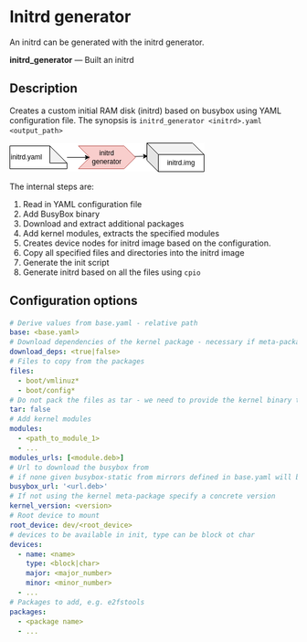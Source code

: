 # Initrd generator

An initrd can be generated with the initrd generator.

**initrd_generator** — Built an initrd

## Description

Creates a custom initial RAM disk (initrd) based on busybox using YAML configuration file.
The synopsis is `initrd_generator <initrd>.yaml <output_path>`

![BuildTools](../assets/initrd_generator.drawio.png)

The internal steps are:

 1. Read in YAML configuration file
 2. Add BusyBox binary
 3. Download and extract additional packages
 4. Add kernel modules, extracts the specified modules
 5. Creates device nodes for initrd image based on the configuration.
 6. Copy all specified files and directories into the initrd image
 7. Generate the init script
 8. Generate initrd based on all the files using `cpio`

## Configuration options

```yaml
# Derive values from base.yaml - relative path
base: <base.yaml>
# Download dependencies of the kernel package - necessary if meta-package is specified
download_deps: <true|false>
# Files to copy from the packages
files:
  - boot/vmlinuz*
  - boot/config*
# Do not pack the files as tar - we need to provide the kernel binary to QEMU
tar: false
# Add kernel modules
modules:
  - <path_to_module_1>
  - ...
modules_urls: [<module.deb>]
# Url to download the busybox from
# if none given busybox-static from mirrors defined in base.yaml will be used
busybox_url: '<url.deb>'
# If not using the kernel meta-package specify a concrete version
kernel_version: <version>
# Root device to mount
root_device: dev/<root_device>
# devices to be available in init, type can be block ot char
devices:
  - name: <name>
    type: <block|char>
    major: <major_number>
    minor: <minor_number>
  - ...
# Packages to add, e.g. e2fstools
packages:
  - <package name>
  - ...
```
